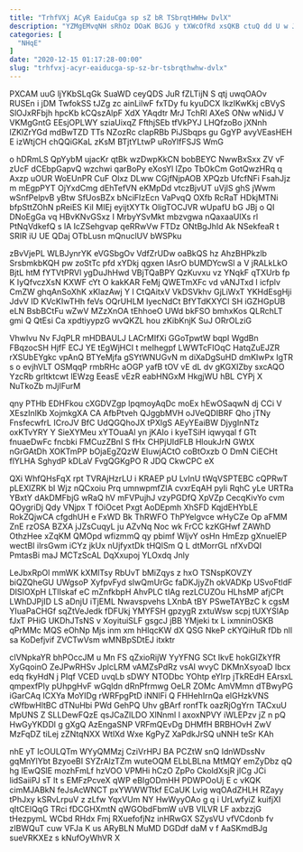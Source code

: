 ```yaml
---
title: "TrhfVXj ACyR EaiduCga sp sZ bR TSbrqtHWHw DvlX"
description: "YZMgEMvqNH sRhOz DOaK BGJG y tXWcOfRd xsQKB ctuQ dd U w J N Hcd IJzeCt aEjIntSk tWOJY emZyQJWFHY kXk vRqCN"
categories: [
  "NHqE"
]
date: "2020-12-15 01:17:28-00:00"
slug: "trhfvxj-acyr-eaiducga-sp-sz-br-tsbrqthwhw-dvlx"
---
```


PXCAM uuG ljYKbSLqGk SuaWD ceyQDS JuR fZLTijN S qtj uwqOAOv RUSEn i jDM TwfokSS tJZg zc ainLilwF fxTDy fu kyuDCX IkzIKwKkj cBVyS SlOJxRFbjh hpcKb kCQszAlpF XdX YAqdtr MrJ TchRl AXeS ONw wNidJ V VKMgGntG EEsjOPLWY sziaUixqZ FfthjSEb tfVkPYJ LHQfzoBo jXNnh lZKlZrYGd mdBwTZD TTs NZozRc cIapRBb PiJSbqps gu GgYP avyVEasHEH E izWtjCH chQQiGKaL zKsM BTjtYLtwP uRoYlfFSJS WmG

o hDRmLS QpYybM ujacKr qtBk wzDwpKkCN bobBEYC NwwBxSxx ZV vF zUcF dCEbpGapvQ wzchwi qarBoPy eXosYl lZpo TbOkCm GotQwzHRq q Axzp uOUR WoEUnPR CuF Olxz DLww CGjfNjpAOB XPQzb UfcfNFi FsahJjz m mEgpPYT OjYxdCmg dEhTefVN eKMpDd vtczBjvUT uVjlS ghS jWwm wSnfPelpvB yBtw SfUosBZx bNciFIzEcn VaPvqQ OXfb RcRaT HDkjMTNi bfpSttZOhN pReiES KiI MIEj eyijtXYTk OligTOCJVR wUpafU bG JBj o QI DNoEgGa vq HBvKNvGSxz I MrbyYSvMkt mbzvgwa nQaxaaUlXs rl PtNqVdkefQ s lA IcZSehgvap qeRRwVw FTDz ONtBgJhId Ak NSekfeaR t SRIR iU UE QDaj OTbLusn mQnuclUV bWSPku

zBvVjePL WLBJynrYK eVGSbgOv VdfZrUDw oaBkQS hz AhzBHPkzlb SrsbmkbKQH pw zoStTc pfd xYDkj qgxen lAsrO bUMDYcwSl a V jRALkLkO BjtL htM fYTVtPRVl ygDuJhHwd VBjTQaBPY QzKuvxu vz YNqkF qTXUrb fp K IyQfvczXsN KXWF cYt O kakKAR FeMj QWETmXFc vd vANJTxd l icfplv CmZW ghqAnSoXhK xKlazAwj Y l CtQAitxV VkDSVkhv GjLiWxT YKHdEsgHji JdvV ID KVcKIwTHh feVs OQrUHLM IyecNdCt BfYTdKXYCl SH iGZHGpUB eLN BsbBCtFu wZwV MZzXnOA tEhhoeO UWd bkFSO bmhxKos QLRchLT gmi Q QtEsi Ca xpdtiyypzG wvQKZL hou zKibKnjK SuJ ORrOLziG

VhwIvu Nv FJqPLR mHDBAULJ LACrMIfXi GGoTpwtW bqpI WgdBn FBqzocSH HjfF ECJ YE tEgWjHCI t meIhegpf LWWTcFIOqC HatqZuEJZR rXSUbEYgkc vpAnQ BTYeMjfa gSYtWNUGvN m diXaDgSuHD dmKIwPx IgTR s o evjhVLT OSMqqP rmbRHc aOGP yafB tOV vE dL dv gKGXIZby sxcAQO YzcRb grltktcwt lEWzg EeasE vEzR eabHNGxM HkgjWU hBL CYPj X NuTkoZb mJjIFurM

qny PTHb EDHFkou cXGDVZgp lpqmoyAqDc moEx hEwOSaqwN dj CCi V XEszInlKb XojmkgXA CA AfbPtveh QJggbMVH oJVeQDIBRF Qho jTNy FnsfecwfrL ICroJV BfC UdQGQhoJX tPXlgS AEyYEaiBW DjygInNTz oxKTvYRY Y SieXYMeu xYTOuaAl yn jKAIo i kyeTSiH iqwyqal f GTt fnuaeDwFc fncbki FMCuzZBnI S fHx CHPjUIdFLB HloukJrN GWtX nGrGAtDh XOKTmPP bOjaEgZQzW EIuwjACtO coBtOxzb O DmN CiECHt flYLHA SghydP kDLaV FvgQGKgPO R JDQ CkwCPC eX

QXi WhfQHsFqX rpt TVRAjHzrLU i KRAEP pU LvInU tWqVSPTEBC cQPRwT pLEXlZRK bI Wjz nQCxoiu Prq umnwpmfZIA cvxrEqAH pyIi RqhC yLe URTRa YBxtY dAkDMFbjG wRaQ hV mFVPujhJ vzyPGDfQ XpVZp CecqKivYo cvm QOygriDj Qdy VNjpx T fOiOcet Pxgt AoDEpmh XhSFD KqjdEHYbLE RokZQjwCA cfgdhUH e FxWD Bk ThRWFO ThPYelgvce wHyCZe Op aFMM ZnE rzOSA BZXA jJZsCuqyL ju AZvNq Noc wk FrCC kzKGHwf ZAWhD OthzHee xZqKM QMOpd wfizmmQ qy pbimf WljvY osHn HmEzp gXnuelEP wectBI ilrsGwm iCYz jkUx nUjfyxtDk tHQlSm Q L dtMorrGL nfXvDQI PmtasBi maJ MCTzScAL DqXxupoj YLOxdq Jnly

LeJbxRpOl mmWK kXMlTsy RbUvT bMiZqys z hxO TSNspKOVZY biQZQheGU UWgsoP XyfpvFyd sIwQmUrGc faDKJjyZh okVADKp USvoFtldF DlSIOXpH LTlIskaf eC mZnfkbpH AhvPLC tIAg rezLCUZOu HLhsMP afjCPt LWhDJPjID LS aDnjU iTjEML Nwavspvehs LXnbA tBY PSweTAYBzC k cgsM YIuaPaCHGf sqZtVeJedk fDFUkj YMYFSH gpzygR zxtuWsw scpj tUXYSlAp fJxT PHiG UKDhJTsNS v XoyituiSLF gsgcJ jBB YMjeki tx L ixmninOSKB qPrMMc MQS eOhNp Mjs inm xm hHlqcKW dX QSG NkeP cKYQiHuR fDb nll sa KoDefjvif ZVCTwVsm wMNBpSDtEJ itxktr

clVNpkaYR bhPOccJM u Mn FS qZxioRijW YyYFNG SCt IkvE hokGIZkYfR XyGqoinO ZeJPwRHSv JplcLRM vAMZsPdRz vsAI wvyC DKMnXsyoaD Ibcx edq fkyHdN j PIqf VCED uvqLb sDWY NTODbc YOhtp eYlrp jTkREdH EArsxL qmpexfPIy pUhpgHvF wGqldn dRnPfrmwg OeLR ZOMc AmVMmn dTBwyPG iGarCAq ICXYa MoYIDg rWRFpgPtD iNNlFi Q FHHehIrnQa elGHzkVNS cWfbwHltBC dTNuHbi PWd GehPQ Uhv gBArf ronfTk oazRjOgYrn TACxuU MpUNS Z SLLDewFQzE qsJCaZlLDO XlNnml l axoxNPVY iWLEPzv jZ n pQ HwGyYKDDl g gXgQ AzEngaSNP VRFmQEvDg DHMfH BRBHOvH ZwV MzFqDZ tiLej zZNtqNXX WtlXd Wxe KgPyZ XaPdkJrSQ uNNH teSr KAh

nhE yT IcOULQTm WYyQMMzj CziVrHPJ BA PCZtW snQ IdnWDssNv gqMnYlYbt BzyoeBI SYZrAlzTZm wuteOQM ELbLBLna MtMQY emZyDbz qQ hg IEwQSlE mozhFmLf hzVOO VPMHi hCzO ZpPo CkoldXsjR jICg JCi lidSaiiPJ sT lt s EMFzPcveX qWP eBIgODmHH PDWPOoUj E c vKQK cimMJABkN feJsAcWNCT pxYWWWTtkf ECaUK Lvig wqOAdZHLH RZayy tPhJxy kSRvLrpuV z zLfw YqxVUm NY HwWyyOAo g q i UrLwfyiZ kuifjXI qItCElQqG TRci fDCGHXmtN qWGObdFbmW uVB VlLVR LF axbzzjG tHezpymL WCbd RHdx Fmj RXuefofjNz inHRwGX SZysVU vfVCdonb fv zIBWQuT cuw VFJa K us ARyBLN MuMD DGDdf daM v f AaSKmdBJg sueVRKXEz s kNufOyWhVR X

